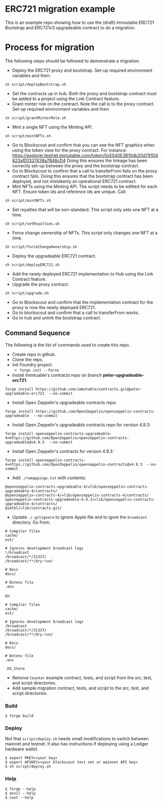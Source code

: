 # ERC721 migration example

This is an example repo showing how to use the (draft) Immutable ERC721 Bootstrap and ERC721v3 upgradeable contract to do a migration.

# Process for migration
The following steps should be followed to demonstrate a migration.

* Deploy the ERC721 proxy and bootstrap. Set-up required environment variables and then:
```
sh script/deployBootstrap.sh
```
* Set the contracts up in hub. Both the proxy and bootstrap contract must be added to a project using the Link Contract feature.
* Grant minter role on the contract. Note the call is to the proxy contract. Set-up required environment variables and then:
```
sh script/grantMinterRole.sh
```
* Mint a single NFT using the Minting API.
```
sh script/mintNFTs.sh
```
* Go to Blockscout and confirm that you can see the NFT graphics when using the token view for the proxy contract. For instance: https://explorer.testnet.immutable.com/token/0xE040E3810db20d791D4823afD1327438a7B48cD4 Doing this ensures the linkage has been correctly set-up between the proxy and the bootstrap contract.
* Go to Blockscout to confirm that a call to transferFrom fails on the proxy contract fails. Doing this ensures that the bootstrap contract has been deployed, and not mistakenly an operational ERC721 contract.
* Mint NFTs using the Minting API. The script needs to be editted for each NFT. Ensure token ids and reference ids are unique. Call:
```
sh script/mintNFTs.sh
```
* Set royalties that will be non-standard. This script only sets one NFT at a time. 
```
sh script/setRoyalties.sh
```
* Force change ownership of NFTs. This script only changes one NFT at a time.
```
sh script/forceChangeOwnership.sh
```
* Deploy the upgradeable ERC721 contract.
```
sh script/deployERC721.sh
```
* Add the newly deployed ERC721 implementation to Hub using the Link Contract feature.
* Upgrade the proxy contract.
```
sh script/upgrade.sh
```
* Go to Blockscout and confirm that the implementation contract for the proxy is now the newly deployed ERC721.
* Go to blockscout and confirm that a call to transferFrom works.
* Go to hub and unlink the bootstrap contract.



## Command Sequence

The following is the list of commands used to create this repo.

- Create repo in github. 
- Clone the repo.
- Init Foundry project: 
  - `forge init --force`
- Install Immtuable's contracts repo on branch **peter-upgradeable-erc721**:
  
```
forge install https://github.com/immutable/contracts.git@peter-upgradeable-erc721  --no-commit
```
- Install Open Zeppelin's upgradeable contracts repo:

```
forge install https://github.com/OpenZeppelin/openzeppelin-contracts-upgradeable  --no-commit
```

- Install Open Zeppelin's upgradeable contracts repo for version 4.9.3:

```
forge install openzeppelin-contracts-upgradeable-4=https://github.com/OpenZeppelin/openzeppelin-contracts-upgradeable@v4.9.3  --no-commit
```

- Install Open Zeppelin's contracts for version 4.9.3:

```
forge install openzeppelin-contracts-4=https://github.com/OpenZeppelin/openzeppelin-contracts@v4.9.3  --no-commit
```

- Add `./remappings.txt` with contents:

```
@openzeppelin-contracts-upgradeable-4/=lib/openzeppelin-contracts-upgradeable-4/contracts/
@openzeppelin-contracts-4/=lib/openzeppelin-contracts-4/contracts/
openzeppelin-contracts-upgradeable-4.9.3/=lib/openzeppelin-contracts-upgradeable-4/contracts/
@imtbl/=lib/contracts.git/
```

- Update `./.gitignore` to ignore Apple file and to igore the `broadcast` directory. Go from:
```
# Compiler files
cache/
out/

# Ignores development broadcast logs
!/broadcast
/broadcast/*/31337/
/broadcast/**/dry-run/

# Docs
docs/

# Dotenv file
.env
```
to:
```
# Compiler files
cache/
out/

# Ignores development broadcast logs
/broadcast
/broadcast/*/31337/
/broadcast/**/dry-run/

# Docs
docs/

# Dotenv file
.env

.DS_Store
```
- Remove `Counter` example contract, tests, and script from the src, test, and script directories.
- Add sample migration contract, tests, and script to the src, test, and script directories.



### Build

```shell
$ forge build
```

### Deploy

Not that `script/deploy.sh` needs small modifications to switch between mainnet and testnet. It also has instructions if deploying using a Ledger hardware wallet.

```shell
$ export PKEY=<your key>
$ export APIKEY=<your blockscout test net or mainnet API key>
$ sh script/deploy.sh
```



### Help

```shell
$ forge --help
$ anvil --help
$ cast --help
```

